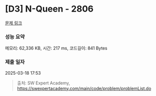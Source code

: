 # [D3] N-Queen - 2806 

[문제 링크](https://swexpertacademy.com/main/code/problem/problemDetail.do?contestProbId=AV7GKs06AU0DFAXB) 

### 성능 요약

메모리: 62,336 KB, 시간: 217 ms, 코드길이: 841 Bytes

### 제출 일자

2025-03-18 17:53



> 출처: SW Expert Academy, https://swexpertacademy.com/main/code/problem/problemList.do